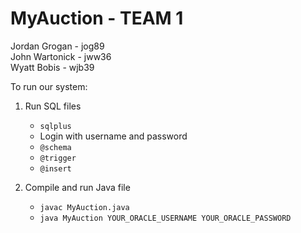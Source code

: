 # MyAuction - TEAM 1
Jordan Grogan - jog89  
John Wartonick - jww36  
Wyatt Bobis - wjb39

To run our system:
1. Run SQL files
     * `sqlplus`
     * Login with username and password
     * `@schema`
     * `@trigger`
     * `@insert`

2. Compile and run Java file
     * `javac MyAuction.java`
     * `java MyAuction YOUR_ORACLE_USERNAME YOUR_ORACLE_PASSWORD`
